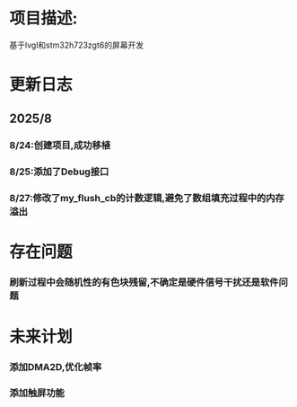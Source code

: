# 项目描述:
  基于lvgl和stm32h723zgt6的屏幕开发

# 更新日志

## 2025/8

### 8/24:创建项目,成功移植
### 8/25:添加了Debug接口
### 8/27:修改了my_flush_cb的计数逻辑,避免了数组填充过程中的内存溢出


# 存在问题

### 刷新过程中会随机性的有色块残留,不确定是硬件信号干扰还是软件问题

# 未来计划

### 添加DMA2D,优化帧率
### 添加触屏功能
